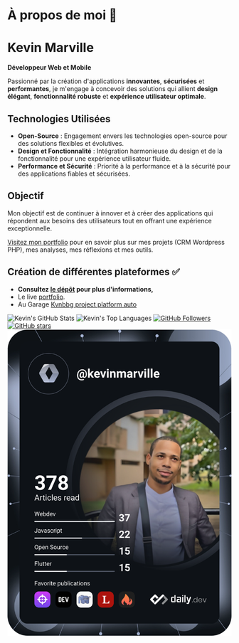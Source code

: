 # À propos de moi 🤝

# Kevin Marville

**Développeur Web et Mobile**

Passionné par la création d'applications **innovantes**, **sécurisées** et **performantes**, je m'engage à concevoir des solutions qui allient **design élégant**, **fonctionnalité robuste** et **expérience utilisateur optimale**.

## Technologies Utilisées

- **Open-Source** : Engagement envers les technologies open-source pour des solutions flexibles et évolutives.
- **Design et Fonctionnalité** : Intégration harmonieuse du design et de la fonctionnalité pour une expérience utilisateur fluide.
- **Performance et Sécurité** : Priorité à la performance et à la sécurité pour des applications fiables et sécurisées.

## Objectif

Mon objectif est de continuer à innover et à créer des applications qui répondent aux besoins des utilisateurs tout en offrant une expérience exceptionnelle.

[Visitez mon portfolio](https://kvnbbg.fr) pour en savoir plus sur mes projets (CRM Wordpress PHP), mes analyses, mes réflexions et mes outils.

## Création de différentes plateformes ✅
- **Consultez [le dépôt](https://github.com/kvnbbg/personalportfolio) pour plus d'informations,**
- Le live [portfolio](https://kvnbbg-creations.io).
- Au Garage [Kvnbbg project platform auto](https://web-production-d728.up.railway.app/)

![Kevin's GitHub Stats](https://github-readme-stats.vercel.app/api?username=kvnbbg&show_icons=true&theme=radical)
![Kevin's Top Languages](https://github-readme-stats.vercel.app/api/top-langs/?username=kvnbbg&layout=compact)
[![GitHub Followers](https://img.shields.io/github/followers/kvnbbg?label=Follow&style=social)](https://github.com/kvnbbg)
[![GitHub stars](https://img.shields.io/github/stars/kvnbbg)](https://github.com/kvnbbg/stargazers)
[![Kevin's Dev Card](https://github.com/Kvnbbg/kvnbbg/blob/main/devcard.svg)](https://app.daily.dev/kevinmarville)


